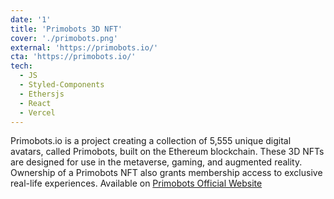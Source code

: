 ```yaml
---
date: '1'
title: 'Primobots 3D NFT'
cover: './primobots.png'
external: 'https://primobots.io/'
cta: 'https://primobots.io/'
tech:
  - JS
  - Styled-Components
  - Ethersjs
  - React
  - Vercel
---
```


Primobots.io is a project creating a collection of 5,555 unique digital avatars, called Primobots, built on the Ethereum blockchain. These 3D NFTs are designed for use in the metaverse, gaming, and augmented reality. Ownership of a Primobots NFT also grants membership access to exclusive real-life experiences. Available on [Primobots Official Website](https://primobots.io/)
